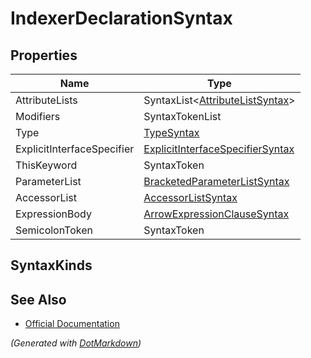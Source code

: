 # IndexerDeclarationSyntax

## Properties

| Name                       | Type                                                                    |
| -------------------------- | ----------------------------------------------------------------------- |
| AttributeLists             | SyntaxList\<[AttributeListSyntax](AttributeListSyntax.md)>              |
| Modifiers                  | SyntaxTokenList                                                         |
| Type                       | [TypeSyntax](TypeSyntax.md)                                             |
| ExplicitInterfaceSpecifier | [ExplicitInterfaceSpecifierSyntax](ExplicitInterfaceSpecifierSyntax.md) |
| ThisKeyword                | SyntaxToken                                                             |
| ParameterList              | [BracketedParameterListSyntax](BracketedParameterListSyntax.md)         |
| AccessorList               | [AccessorListSyntax](AccessorListSyntax.md)                             |
| ExpressionBody             | [ArrowExpressionClauseSyntax](ArrowExpressionClauseSyntax.md)           |
| SemicolonToken             | SyntaxToken                                                             |

## SyntaxKinds

## See Also

* [Official Documentation](https://docs.microsoft.com/en-us/dotnet/api/microsoft.codeanalysis.csharp.syntax.indexerdeclarationsyntax)


*\(Generated with [DotMarkdown](http://github.com/JosefPihrt/DotMarkdown)\)*